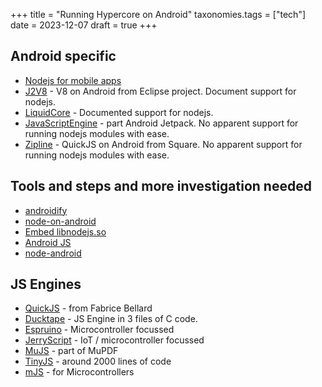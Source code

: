 
+++
title = "Running Hypercore on Android"
taxonomies.tags = ["tech"]
date = 2023-12-07
draft = true
+++

## Android specific
* [Nodejs for mobile apps](https://code.janeasystems.com/nodejs-mobile/getting-started-android)
* [J2V8](https://eclipsesource.com/blogs/2016/07/20/running-node-js-on-the-jvm/) - V8 on Android from Eclipse project. Document support for nodejs.
* [LiquidCore](https://github.com/LiquidPlayer/LiquidCore) - Documented support for nodejs.
* [JavaScriptEngine](https://developer.android.com/develop/ui/views/layout/webapps/jsengine) - part Android Jetpack. No apparent support for running nodejs modules with ease.
* [Zipline](https://github.com/cashapp/zipline) - QuickJS on Android from Square. No apparent support for running nodejs modules with ease.

## Tools and steps and more investigation needed
* [androidify](https://github.com/node-on-mobile/androidify)
* [node-on-android](https://github.com/node-on-mobile/node-on-android)
* [Embed libnodejs.so](https://www.rumblefish.dev/blog/post/how-to-run-nodejs-and-many-others-inside-your-android-app/)
* [Android JS](https://android-js.github.io/)
* [node-android](https://github.com/InstantWebP2P/node-android)

## JS Engines
* [QuickJS](https://github.com/bellard/quickjs) - from Fabrice Bellard
* [Ducktape](https://duktape.org/) - JS Engine in 3 files of C code.
* [Espruino](https://github.com/espruino/Espruino) - Microcontroller focussed
* [JerryScript](https://jerryscript.net/) - IoT / microcontroller focussed
* [MuJS](https://mujs.com/) - part of MuPDF
* [TinyJS](https://github.com/gfwilliams/tiny-js) - around 2000 lines of code
* [mJS](https://github.com/cesanta/mjs) - for Microcontrollers